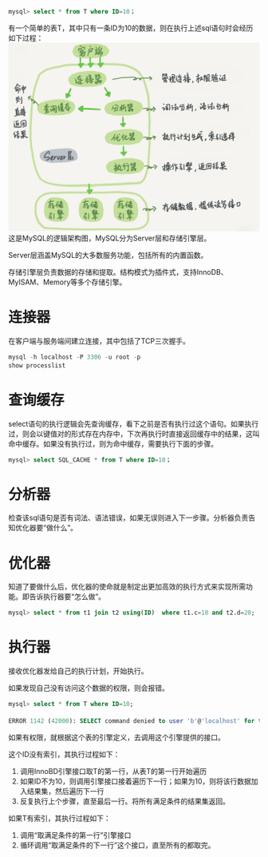 ```sql
mysql> select * from T where ID=10；
```
有一个简单的表T，其中只有一条ID为10的数据，则在执行上述sql语句时会经历如下过程：
![](MySQL的逻辑架构图.png)
这是MySQL的逻辑架构图，MySQL分为Server层和存储引擎层。

Server层涵盖MySQL的大多数服务功能，包括所有的内置函数。

存储引擎层负责数据的存储和提取。结构模式为插件式，支持InnoDB、MyISAM、Memory等多个存储引擎。

# 连接器
在客户端与服务端间建立连接，其中包括了TCP三次握手。
```sql
mysql -h localhost -P 3306 -u root -p
show processlist
```
# 查询缓存
select语句的执行逻辑会先查询缓存，看下之前是否有执行过这个语句。如果执行过，则会以键值对的形式存在内存中，下次再执行时直接返回缓存中的结果，这叫命中缓存。如果没有执行过，则为命中缓存，需要执行下面的步骤。
```sql
mysql> select SQL_CACHE * from T where ID=10；
```

# 分析器
检查该sql语句是否有词法、语法错误，如果无误则进入下一步骤。分析器负责告知优化器要“做什么”。

# 优化器
知道了要做什么后，优化器的使命就是制定出更加高效的执行方式来实现所需功能。即告诉执行器要“怎么做”。
```sql
mysql> select * from t1 join t2 using(ID)  where t1.c=10 and t2.d=20;
```

# 执行器
接收优化器发给自己的执行计划，开始执行。

如果发现自己没有访问这个数据的权限，则会报错。
```sql
mysql> select * from T where ID=10;

ERROR 1142 (42000): SELECT command denied to user 'b'@'localhost' for table 'T'
```

如果有权限，就根据这个表的引擎定义，去调用这个引擎提供的接口。

这个ID没有索引，其执行过程如下：
1. 调用InnoBD引擎接口取T的第一行，从表T的第一行开始遍历
2. 如果ID不为10，则调用引擎接口接着遍历下一行；如果为10，则将该行数据加入结果集，然后遍历下一行
3. 反复执行上个步骤，直至最后一行。将所有满足条件的结果集返回。

如果T有索引，其执行过程如下：
1. 调用“取满足条件的第一行”引擎接口
2. 循环调用“取满足条件的下一行”这个接口，直至所有的都取完。

